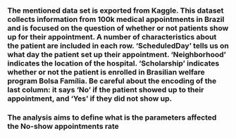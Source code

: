 ### The mentioned data set is exported from Kaggle. This dataset collects information from 100k medical appointments in Brazil and is focused on the question of whether or not patients show up for their appointment. A number of characteristics about the patient are included in each row. ‘ScheduledDay’ tells us on what day the patient set up their appointment. ‘Neighborhood’ indicates the location of the hospital. ‘Scholarship’ indicates whether or not the patient is enrolled in Brasilian welfare program Bolsa Família. Be careful about the encoding of the last column: it says ‘No’ if the patient showed up to their appointment, and ‘Yes’ if they did not show up.

### The analysis aims to define what is the parameters affected the No-show appointments rate
